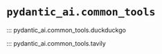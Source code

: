 # `pydantic_ai.common_tools`

::: pydantic_ai.common_tools.duckduckgo

::: pydantic_ai.common_tools.tavily
